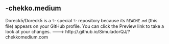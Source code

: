 -chekko.medium
- 
Doreck5/Doreck5 is a ✨ special ✨ repository because its `README.md` (this file) appears on your GitHub profile.
You can click the Preview link to take a look at your changes.
--->
http://.github.io/SimuladorQJ/?
chekkomedium.com
